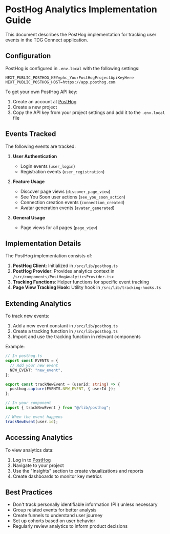 # PostHog Analytics Implementation Guide

This document describes the PostHog implementation for tracking user events in the TDG Connect application.

## Configuration

PostHog is configured in `.env.local` with the following settings:

```
NEXT_PUBLIC_POSTHOG_KEY=phc_YourPostHogProjectApiKeyHere
NEXT_PUBLIC_POSTHOG_HOST=https://app.posthog.com
```

To get your own PostHog API key:

1. Create an account at [PostHog](https://app.posthog.com)
2. Create a new project
3. Copy the API key from your project settings and add it to the `.env.local` file

## Events Tracked

The following events are tracked:

1. **User Authentication**

   - Login events (`user_login`)
   - Registration events (`user_registration`)

2. **Feature Usage**

   - Discover page views (`discover_page_view`)
   - See You Soon user actions (`see_you_soon_action`)
   - Connection creation events (`connection_created`)
   - Avatar generation events (`avatar_generated`)

3. **General Usage**
   - Page views for all pages (`page_view`)

## Implementation Details

The PostHog implementation consists of:

1. **PostHog Client**: Initialized in `/src/lib/posthog.ts`
2. **PostHog Provider**: Provides analytics context in `/src/components/PostHogAnalyticsProvider.tsx`
3. **Tracking Functions**: Helper functions for specific event tracking
4. **Page View Tracking Hook**: Utility hook in `/src/lib/tracking-hooks.ts`

## Extending Analytics

To track new events:

1. Add a new event constant in `/src/lib/posthog.ts`
2. Create a tracking function in `/src/lib/posthog.ts`
3. Import and use the tracking function in relevant components

Example:

```typescript
// In posthog.ts
export const EVENTS = {
  // Add your new event
  NEW_EVENT: "new_event",
};

export const trackNewEvent = (userId: string) => {
  posthog.capture(EVENTS.NEW_EVENT, { userId });
};

// In your component
import { trackNewEvent } from "@/lib/posthog";

// When the event happens
trackNewEvent(user.id);
```

## Accessing Analytics

To view analytics data:

1. Log in to [PostHog](https://app.posthog.com)
2. Navigate to your project
3. Use the "Insights" section to create visualizations and reports
4. Create dashboards to monitor key metrics

## Best Practices

- Don't track personally identifiable information (PII) unless necessary
- Group related events for better analysis
- Create funnels to understand user journey
- Set up cohorts based on user behavior
- Regularly review analytics to inform product decisions
